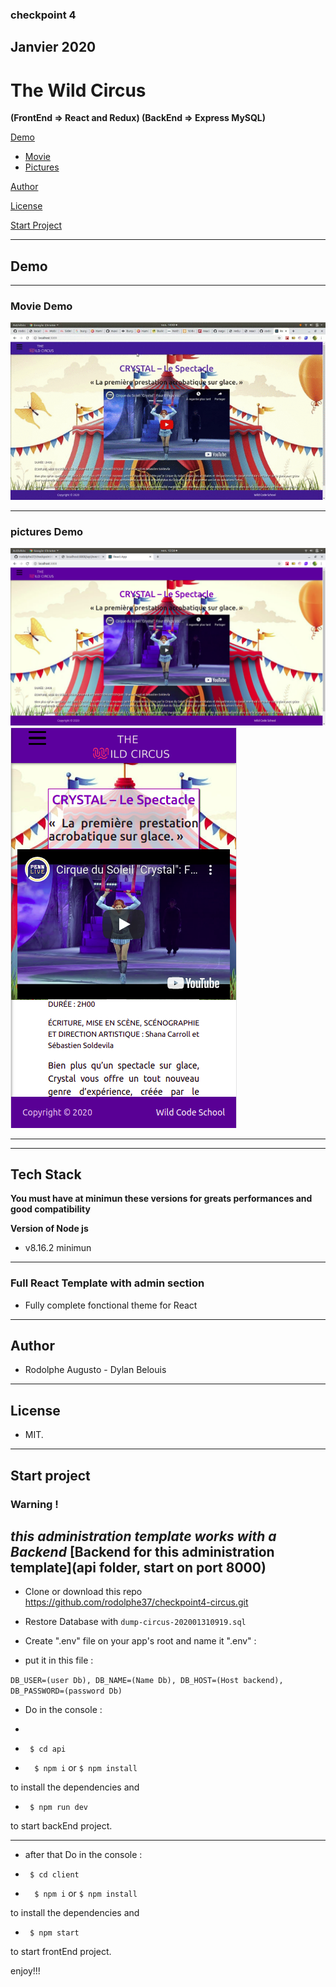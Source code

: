 ### checkpoint 4 

## Janvier 2020

# The Wild Circus 

**(FrontEnd => React and Redux) (BackEnd => Express MySQL)**



[Demo](#demo)

-  [Movie](#movie-demo)
-  [Pictures](#pictures-demo)




[Author](#author)

[License](#license)

[Start Project](#Start-project)

---
## Demo
---
### Movie Demo

![!Demogif](demo.gif)

---
### pictures Demo

![!Demopng](accueil.png)
![!Demoportpng](accueilPort.png)

---

---
 

## Tech Stack

 **You must have at minimun these versions for greats performances and good compatibility**

 **Version of Node js**
-    v8.16.2 minimun

---  

### Full React Template with admin section

  - Fully complete fonctional theme for React

--- 

## Author 

- Rodolphe Augusto - Dylan Belouis

  

--- 

## License  

- MIT.

---

  

## Start project

### Warning ! 
***this administration template works with a Backend***
[Backend for this administration template](api folder,  start on port 8000)
---

- Clone or download this repo https://github.com/rodolphe37/checkpoint4-circus.git

- Restore Database with ``` dump-circus-202001310919.sql ```


- Create ".env" file  on your app's root and name it ".env" : 
- put it in this file :
  
``` DB_USER=(user Db), DB_NAME=(Name Db), DB_HOST=(Host backend), DB_PASSWORD=(password Db) ```
 

- Do in the console :
- 
-  ``` $ cd api```

-  ```  $ npm i``` or ``` $ npm install ```

to install the dependencies and

-  ``` $ npm run dev```

to start backEnd project.

--- 

- after that Do in the console :
-  ``` $ cd client```

-  ```  $ npm i``` or ``` $ npm install ```

to install the dependencies and

-  ``` $ npm start```

to start  frontEnd project.

  

enjoy!!!